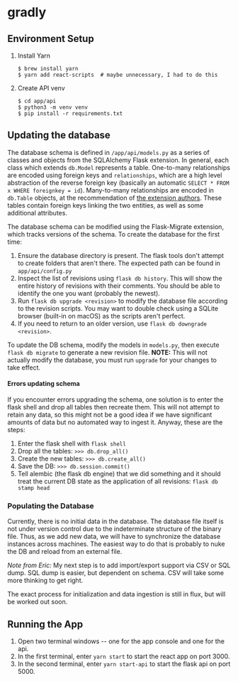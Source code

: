 # gradly

## Environment Setup

1. Install Yarn
    ```shell
    $ brew install yarn
    $ yarn add react-scripts  # maybe unnecessary, I had to do this
    ```
2. Create API venv
    ```shell
    $ cd app/api
    $ python3 -m venv venv
    $ pip install -r requirements.txt
    ```

## Updating the database

The database schema is defined in `/app/api/models.py` as a series of classes and
objects from the SQLAlchemy Flask extension. In general, each class which extends
`db.Model` represents a table. One-to-many relationships are encoded using
foreign keys and `relationships`, which are a high level abstraction of the
reverse foreign key (basically an automatic `SELECT * FROM x WHERE foreignkey = id`). Many-to-many relationships are encoded in `db.Table` objects, at the
recommendation of [the extension authors](https://flask-sqlalchemy.palletsprojects.com/en/2.x/models/). These tables contain foreign keys
linking the two entities, as well as some additional attributes.

The database schema can be modified using the Flask-Migrate extension, which
tracks versions of the schema. To create the database for the first time:

1. Ensure the database directory is present. The flask tools don't attempt to create folders that aren't there. The expected path can be found in `app/api/config.py`
2. Inspect the list of revisions using `flask db history`. This will show the entire history of revisions with their comments. You should be able to identify the one you want (probably the newest).
3. Run `flask db upgrade <revision>` to modify the database file according to the revision scripts. You may want to double check using a SQLite browser (built-in on macOS) as the scripts aren't perfect.
4. If you need to return to an older version, use `flask db downgrade <revision>`.

To update the DB schema, modify the models in `models.py`, then execute `flask db migrate` to generate a new revision file.  **NOTE:** This will not actually modify the database, you must run `upgrade` for your changes to take effect.

#### Errors updating schema

If you encounter errors upgrading the schema, one solution is to enter the flask shell and
drop all tables then recreate them.  This will not attempt to retain any data, so this
might not be a good idea if we have significant amounts of data but no automated way to
ingest it.  Anyway, these are the steps:

1. Enter the flask shell with `flask shell`
2. Drop all the tables: `>>> db.drop_all()`
3. Create the new tables: `>>> db.create_all()`
4. Save the DB: `>>> db.session.commit()`
5. Tell alembic (the flask db engine) that we did something and it should treat the current DB state as the application of all revisions: `flask db stamp head`

### Populating the Database

Currently, there is no initial data in the database. The database file itself is
not under version control due to the indeterminate structure of the binary file.
Thus, as we add new data, we will have to synchronize the database instances
across machines.  The easiest way to do that is probably to nuke the DB and
reload from an external file.

*Note from Eric:* My next step is to add import/export support via CSV or SQL
dump.  SQL dump is easier, but dependent on schema. CSV will take some more
thinking to get right.

The exact process for initialization and data ingestion is still in flux, but
will be worked out soon.


## Running the App

1. Open two terminal windows -- one for the app console and one for the api.
2. In the first terminal, enter `yarn start` to start the react app on port 3000.
3. In the second terminal, enter `yarn start-api` to start the flask api on port 5000.
